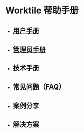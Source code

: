 # Worktile 帮助手册

* ## [用户手册](/yong-hu-zhi-nan/yong-hu-zhi-nan.md)
* ## [管理员手册](/yong-hu-zhi-nan/guan-li-yuan-shou-ce.md)
* ## 技术手册
* ## 常见问题（FAQ）
* ## 案例分享
* ## 解决方案



